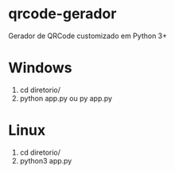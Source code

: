 # qrcode-gerador
Gerador de QRCode customizado em Python 3+


# Windows
1. cd diretorio/
2. python app.py ou py app.py

# Linux
1. cd diretorio/
2. python3 app.py
